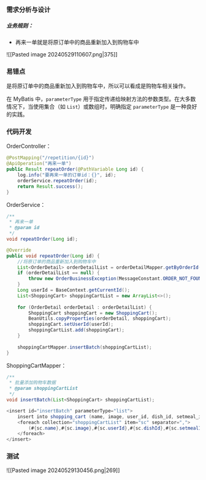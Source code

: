 ### 需求分析与设计

##### 业务规则：

- 再来一单就是将原订单中的商品重新加入到购物车中

![[Pasted image 20240529110607.png|375]]

### 易错点

是将原订单中的商品重新加入到购物车中，所以可以看成是购物车相关操作。

在 MyBatis 中，`parameterType` 用于指定传递给映射方法的参数类型。在大多数情况下，当使用集合（如 `List`）或数组时，明确指定 `parameterType` 是一种良好的实践。

### 代码开发

OrderController：

```java
@PostMapping("/repetition/{id}")  
@ApiOperation("再来一单")  
public Result repeatOrder(@PathVariable Long id) {  
    log.info("要再来一单的订单id：{}", id);  
    orderService.repeatOrder(id);  
    return Result.success();  
}
```

OrderService：

```java
/**  
 * 再来一单  
 * @param id  
 */  
void repeatOrder(Long id);
```

```java
@Override  
public void repeatOrder(Long id) {  
    //将原订单的商品重新加入到购物车中  
    List<OrderDetail> orderDetailList = orderDetailMapper.getByOrderId(id);  
    if (orderDetailList == null) {  
        throw new OrderBusinessException(MessageConstant.ORDER_NOT_FOUND);  
    }  
    Long userId = BaseContext.getCurrentId();  
    List<ShoppingCart> shoppingCartList = new ArrayList<>();  
  
    for (OrderDetail orderDetail : orderDetailList) {  
        ShoppingCart shoppingCart = new ShoppingCart();  
        BeanUtils.copyProperties(orderDetail, shoppingCart);  
        shoppingCart.setUserId(userId);  
        shoppingCartList.add(shoppingCart);  
    }  
  
    shoppingCartMapper.insertBatch(shoppingCartList);  
}
```

ShoppingCartMapper：

```java
/**  
 * 批量添加购物车数据  
 * @param shoppingCartList  
 */  
void insertBatch(List<ShoppingCart> shoppingCartList);
```

```java
<insert id="insertBatch" parameterType="list">  
    insert into shopping_cart (name, image, user_id, dish_id, setmeal_id, dish_flavor, number, amount, create_time) VALUES  
    <foreach collection="shoppingCartList" item="sc" separator=",">  
        (#{sc.name},#{sc.image},#{sc.userId},#{sc.dishId},#{sc.setmealId},#{sc.dishFlavor},#{sc.number},#{sc.amount},#{sc.createTime})  
    </foreach>  
</insert>
```

### 测试

![[Pasted image 20240529130456.png|269]]